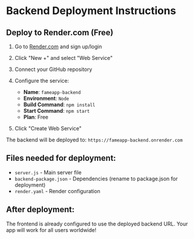 # Backend Deployment Instructions

## Deploy to Render.com (Free)

1. Go to [Render.com](https://render.com) and sign up/login
2. Click "New +" and select "Web Service"
3. Connect your GitHub repository
4. Configure the service:
   - **Name**: `fameapp-backend`
   - **Environment**: `Node`
   - **Build Command**: `npm install`
   - **Start Command**: `npm start`
   - **Plan**: Free

5. Click "Create Web Service"

The backend will be deployed to: `https://fameapp-backend.onrender.com`

## Files needed for deployment:
- `server.js` - Main server file
- `backend-package.json` - Dependencies (rename to package.json for deployment)
- `render.yaml` - Render configuration

## After deployment:
The frontend is already configured to use the deployed backend URL.
Your app will work for all users worldwide! 